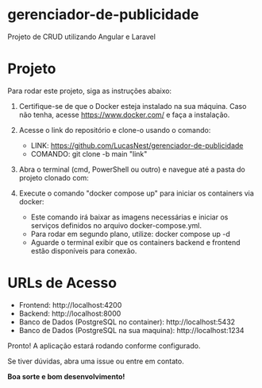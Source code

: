 # gerenciador-de-publicidade

Projeto de CRUD utilizando Angular e Laravel

# Projeto

Para rodar este projeto, siga as instruções abaixo:

1. Certifique-se de que o Docker esteja instalado na sua máquina. Caso não tenha, acesse https://www.docker.com/ e faça a instalação.

2. Acesse o link do repositório e clone-o usando o comando:

   - LINK: https://github.com/LucasNest/gerenciador-de-publicidade
   - COMANDO: git clone -b main "link"

3. Abra o terminal (cmd, PowerShell ou outro) e navegue até a pasta do projeto clonado com:

4. Execute o comando "docker compose up" para iniciar os containers via docker:

   - Este comando irá baixar as imagens necessárias e iniciar os serviços definidos no arquivo docker-compose.yml.
   - Para rodar em segundo plano, utilize: docker compose up -d
   - Aguarde o terminal exibir que os containers backend e frontend estão disponíveis para conexão.

# URLs de Acesso

- Frontend: http://localhost:4200
- Backend: http://localhost:8000
- Banco de Dados (PostgreSQL no container): http://localhost:5432
- Banco de Dados (PostgreSQL na sua maquina): http://localhost:1234

Pronto! A aplicação estará rodando conforme configurado.

Se tiver dúvidas, abra uma issue ou entre em contato.

**Boa sorte e bom desenvolvimento!**
